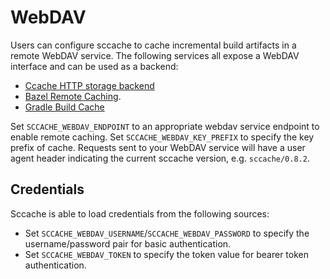 # WebDAV

Users can configure sccache to cache incremental build artifacts in a remote WebDAV service.
The following services all expose a WebDAV interface and can be used as a backend:

- [Ccache HTTP storage backend](https://ccache.dev/manual/4.7.4.html#_http_storage_backend)
- [Bazel Remote Caching](https://bazel.build/remote/caching).
- [Gradle Build Cache](https://docs.gradle.org/current/userguide/build_cache.html)

Set `SCCACHE_WEBDAV_ENDPOINT` to an appropriate webdav service endpoint to enable remote caching.
Set `SCCACHE_WEBDAV_KEY_PREFIX` to specify the key prefix of cache.
Requests sent to your WebDAV service will have a user agent header indicating the current sccache version, e.g. `sccache/0.8.2`.

## Credentials

Sccache is able to load credentials from the following sources:

- Set `SCCACHE_WEBDAV_USERNAME`/`SCCACHE_WEBDAV_PASSWORD` to specify the username/password pair for basic authentication.
- Set `SCCACHE_WEBDAV_TOKEN` to specify the token value for bearer token authentication.
